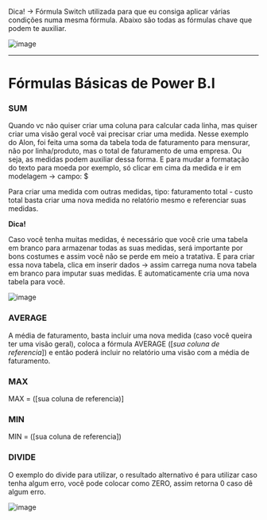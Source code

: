 
Dica! → Fórmula Switch utilizada para que eu consiga aplicar várias condições numa mesma fórmula. Abaixo são todas as fórmulas chave que podem te auxiliar.

![image](https://github.com/cecicondor/LearninPBIWithCondor/assets/101957373/fe7d756f-67f6-410a-98c4-20208051184a)


---

# Fórmulas Básicas de Power B.I

### SUM

Quando vc não quiser criar uma coluna para calcular cada linha, mas quiser criar uma visão geral você vai precisar criar uma medida. Nesse exemplo do Alon, foi feita uma soma da tabela toda de faturamento para mensurar, não por linha/produto, mas o total de faturamento de uma empresa. Ou seja, as medidas podem auxiliar dessa forma. E para mudar a formatação do texto para moeda por exemplo, só clicar em cima da medida e ir em modelagem → campo: $

Para criar uma medida com outras medidas, tipo: faturamento total - custo total basta criar uma nova medida no relatório mesmo e referenciar suas medidas.

**Dica!**

Caso você tenha muitas medidas, é necessário que você crie uma tabela em branco para armazenar todas as suas medidas, será importante por bons costumes e assim você não se perde em meio a tratativa. E para criar essa nova tabela, clica em inserir dados → assim carrega numa nova tabela em branco para imputar suas medidas. E automaticamente cria uma nova tabela para você.

![image](https://github.com/cecicondor/LearninPBIWithCondor/assets/101957373/ee114135-9821-46a6-a48c-cb062e371a10)


### AVERAGE

A média de faturamento, basta incluir uma nova medida (caso você queira ter uma visão geral), coloca a fórmula AVERAGE ([*sua coluna de referencia*]) e então poderá incluir no relatório uma visão com a média de faturamento. 

### MAX

MAX = ([sua coluna de referencia)]

### MIN

MIN = ([sua coluna de referencia])

### DIVIDE

O exemplo do divide para utilizar, o resultado alternativo é para utilizar caso tenha algum erro, você pode colocar como ZERO, assim retorna 0 caso dê algum erro.

![image](https://github.com/cecicondor/LearninPBIWithCondor/assets/101957373/dbf6d057-8696-475e-b86b-3e968bd5bb28)

